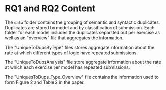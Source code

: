 # RQ1 and RQ2 Content

The `data` folder contains the grouping of semantic and syntactic duplicates. Duplicates are stored by model and by classification of submission. Each folder for each model includes the duplicates separated out per exercise as well as an "overview" file that aggregates the information. 

The "UniqueToDupsByType" files stores aggregate information about the rate at which different types of logic have repeated submissions. 

The "UniqueToDupsAnalysis" file store aggregate information about the rate at which each exercise per model has repeated submissions.  

The "UniquesToDups_Type_Overview" file contains the information used to form Figure 2 and Table 2 in the paper.
